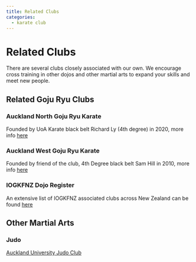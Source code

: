 ```yaml
---
title: Related Clubs
categories:
  - karate club
---
```


# Related Clubs

There are several clubs closely associated with our own. We encourage cross training in other dojos and other martial arts to expand your skills and meet new people.

## Related Goju Ryu Clubs

### Auckland North Goju Ryu Karate

Founded by UoA Karate black belt Richard Ly (4th degree) in 2020, more info [here](https://uoa-karate.club/#/auckland-north)

### Auckland West Goju Ryu Karate

Founded by friend of the club, 4th Degree black belt Sam Hill in 2010, more info [here](https://karate.org.nz/dojos/auckland-west/)

### IOGKFNZ Dojo Register

An extensive list of IOGKFNZ associated clubs across New Zealand can be found [here](https://karate.org.nz/dojos/)

<!-- ## Other Karate

## Fushin Ryu -->

## Other Martial Arts

### Judo

[Auckland University Judo Club](http://www.aucklandunijudo.nz/)
